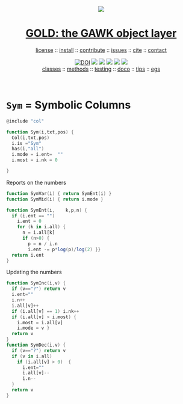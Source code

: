 <a name=top><p align=center><img src="https://github.com/timm/gold/blob/master/etc/img/coins.png"></p>
<h1 align=center><a href="/README.md#top">GOLD: the GAWK object layer</a></h1> 
<p align=center><a
href="https://github.com/timm/gold/blob/master/LICENSE.md#top">license</a> :: <a
href="https://github.com/timm/gold/blob/master/INSTALL.md#top">install</a> :: <a
href="https://github.com/timm/gold/blob/master/CODE_OF_CONDUCT.md#top">contribute</a> :: <a
href="https://github.com/timm/gold/issues">issues</a> :: <a
href="https://github.com/timm/gold/blob/master/CITATION.md#top">cite</a> :: <a
href="https://github.com/timm/gold/blob/master/CONTACT.md#top">contact</a></p><p align=center><a 
href="https://doi.org/10.5281/zenodo.3841466"><img 
src="https://zenodo.org/badge/DOI/10.5281/zenodo.3841466.svg" alt="DOI"></a>
<img src="https://img.shields.io/badge/license-mit-red">   
<img src="https://img.shields.io/badge/language-gawk-orange">    
<img src="https://img.shields.io/badge/purpose-ai,se-blueviolet">
<img src="https://img.shields.io/badge/platform-mac,*nux-informational">
<a href="https://travis-ci.org/github/timm/gold"><img 
src="https://travis-ci.org/timm/gold.svg?branch=master"></a><br> <a
href="https://github.com/timm/gold/blob/master/doc/11classes.md#top">classes</a> :: <a
href="https://github.com/timm/gold/blob/master/doc/12methods.md#top">methods</a> :: <a
href="https://github.com/timm/gold/blob/master/doc/13testing.md#top">testing</a> :: <a
href="https://github.com/timm/gold/doc/14doco.md#top">doco</a> :: <a
href="https://github.com/timm/gold/blob/master/doc/15tips.md#top">tips</a> :: <a
href="https://github.com/timm/gold/blob/master/doc/16examples.md#top">egs</a></p><br clear=all>


# `Sym` = Symbolic Columns

```awk
@include "col"

function Sym(i,txt,pos) {
  Col(i,txt,pos)
  i.is ="Sym"
  has(i,"all")
  i.mode = i.ent=  ""
  i.most = i.nk = 0

}  
```

Reports on the numbers

```awk
function SymVar(i) { return SymEnt(i) }
function SymMid(i) { return i.mode }

function SymEnt(i,    k,p,n) {
  if (i.ent == "")
    i.ent = 0
    for (k in i.all) {
      n = i.all[k]
      if (n>0) {      
        p = n / i.n
        i.ent -= p*log(p)/log(2) }}
  return i.ent
}
```

Updating the numbers

```awk
function SymInc(i,v) {
  if (v=="?") return v
  i.ent=""
  i.n++
  i.all[v]++
  if (i.all[v] == 1) i.nk++
  if (i.all[v] > i.most) {
    i.most = i.all[v]
    i.mode = v }
  return v
}
function SymDec(i,v) {
  if (v=="?") return v
  if (v in i.all) 
    if (i.all[v] > 0)  {
      i.ent=""
      i.all[v]--
      i.n--
  }
  return v
}

```
